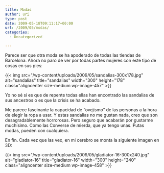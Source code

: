 ```yaml
---
title: Modas
author: uri
type: post
date: 2009-05-18T09:11:17+00:00
url: /2009/05/modas/
categories:
  - Uncategorized

---
```

Parece ser que otra moda se ha apoderado de todas las tiendas de Barcelona. Ahora no paro de ver por todas partes mujeres con este tipo de cosas en sus pies:

{{< img src="/wp-content/uploads/2009/05/sandalias-300x178.jpg" alt="sandalias" title="sandalias" width="300" height="178" class="aligncenter size-medium wp-image-457" >}} 

Yo no sé si es que de repente todas ellas han encontrado las sandalias de sus ancestros o es que la crisis se ha acabado.

Me parece fascinante la capacidad de &#8220;ovejismo&#8221; de las personas a la hora de elegir la ropa a usar. Y estas sandalias no me gustan nada, creo que son desagradablemente horrorosas. Pero seguro que acabarán por gustarme muchísimo. Como las Converse de mierda, que ya tengo unas. Putas modas, pueden con cualquiera.

En fín. Cada vez que las veo, en mi cerebro se monta la siguiente imagen en 3D:

{{< img src="/wp-content/uploads/2009/05/gladiator-16-300x240.jpg" alt="gladiator-16" title="gladiator-16" width="300" height="240" class="aligncenter size-medium wp-image-458" >}}